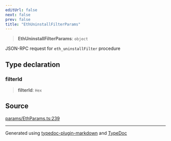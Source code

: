```yaml
---
editUrl: false
next: false
prev: false
title: "EthUninstallFilterParams"
---
```


> **EthUninstallFilterParams**: `object`

JSON-RPC request for `eth_uninstallFilter` procedure

## Type declaration

### filterId

> **filterId**: `Hex`

## Source

[params/EthParams.ts:239](https://github.com/evmts/tevm-monorepo/blob/main/packages/actions-types/src/params/EthParams.ts#L239)

***
Generated using [typedoc-plugin-markdown](https://www.npmjs.com/package/typedoc-plugin-markdown) and [TypeDoc](https://typedoc.org/)
